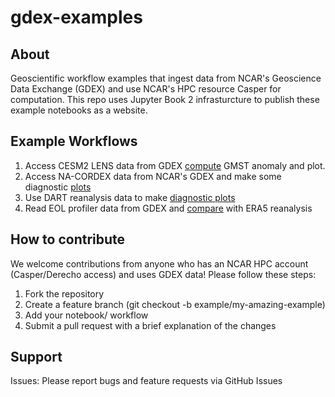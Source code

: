 # gdex-examples

## About
Geoscientific workflow examples that ingest data from NCAR's Geoscience Data Exchange (GDEX) and use NCAR's HPC resource Casper for computation. This repo uses Jupyter Book 2 infrasturcture to publish these example notebooks as a website.

## Example Workflows
1) Access CESM2 LENS data from GDEX [compute](notebooks/cesm_gmst_ncar.ipynb) GMST anomaly and plot.
2) Access NA-CORDEX data from NCAR's GDEX and make some diagnostic [plots](notebooks/na_cordex.ipynb)
3) Use DART reanalysis data to make [diagnostic plots](notebooks/dart-cam6.ipynb)
4) Read EOL profiler data from GDEX and [compare](notebooks/eol_test.ipynb) with ERA5 reanalysis

## How to contribute 
We welcome contributions from anyone who has an NCAR HPC account (Casper/Derecho access) and uses GDEX data! Please follow these steps:
1. Fork the repository
2. Create a feature branch (git checkout -b example/my-amazing-example)
3. Add your notebook/ workflow
4. Submit a pull request with a brief explanation of the changes

## Support
Issues: Please report bugs and feature requests via GitHub Issues
